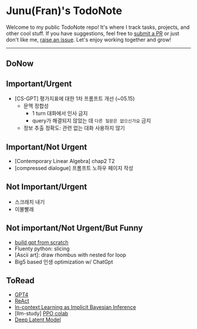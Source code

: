 # Junu(Fran)'s TodoNote
Welcome to my public TodoNote repo! It's where I track tasks, projects, and other cool stuff.
If you have suggestions, feel free to [submit a PR](https://github.com/junuMoon/TodoNote/pulls) or just don't like me, [raise an issue](https://github.com/junuMoon/TodoNote/issues).
Let's enjoy working together and grow!

---

## DoNow

## Important/Urgent
- [CS-GPT] 평가지표에 대한 1차 프롬프트 개선 (~05.15)
    - 문맥 정합성
        - 1 turn 대화에서 인사 금지
        - query가 해결되지 않았는 데 `다른 질문은 없으신가요` 금지
    - 정보 추출 정확도: 관련 없는 대화 사용하지 않기
    
## Important/Not Urgent
- [Contemporary Linear Algebra] chap2 T2
- [compressed dialogue] 프롬프트 노하우 페이지 작성

## Not Important/Urgent
- 스크래치 내기
- 이불빨래

## Not important/Not Urgent/But Funny
- [build gpt from scratch](https://youtu.be/kCc8FmEb1nY)
- Fluenty python: slicing
- [Ascii art]: draw rhombus with nested for loop
- Big5 based 인생 optimization w/ ChatGpt

## ToRead
- [GPT4](https://arxiv.org/pdf/2303.08774.pdf)
- [ReAct](https://arxiv.org/pdf/2210.03629.pdf)
- [In-context Learning as Implicit Bayesian Inference](https://arxiv.org/pdf/2111.02080.pdf) 
- [llm-study] [PPO colab](https://colab.research.google.com/drive/1tHY9HldOkZjjhdjbAOzY9wVxLtAuDLdl?usp=sharing) 
- [Deep Latent Model](https://arxiv.org/pdf/1812.06834.pdf)

